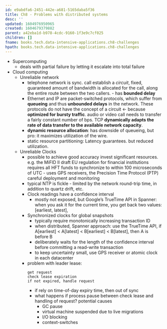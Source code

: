 ```yaml
---
id: e9abdfa6-2451-442e-a681-5165daba5f36
title: Ch8 - Problems with distributed systems
desc: ''
updated: 1604976950965
created: 1604679379882
parent: a42eba1d-b978-4cdc-9160-1f3e9c7cf025
children: []
fname: books.tech.data-intensive-applications.ch8-challenges
hpath: books.tech.data-intensive-applications.ch8-challenges
---
```

- Supercomputing
  - deals with partial failure by letting it escalate into total failure
- Cloud computing
  - Unreliable network 
    - telephone network is sync. call establish a _circuit_,  fixed, guaranteed amount of bandwidth is allocated for the call, along the entire route between the two callers. - has **bounded delay**
    - Ethernet and IP are packet-switched protocols, which suffer from **queueing** and thus **unbounded delays** in the network. These protocols do not have the concept of a circuit &lt;- because **optimized for bursty traffic**. audio or video call needs to transfer a fairly constant number of bps. TCP **dynamically adapts the rate of data transfer to the available network capacity**. 
    - **dynamic resource allocation**: has downside of queueing, but pro: it maximizes utilization of the wire. 
    - static resource partitioning: Latency guarantees. but reduced utilization. 
  - Unreliable Clocks
    - possible to achieve good accuracy invest significant resources. e.g. the MiFID II draft EU regulation for financial institutions requires all HFT funds to synchronize to within 100 microseconds of UTC - uses GPS receivers, the Precision Time Protocol (PTP) careful deployment and monitoring
    - typical NTP is fickle  - limited by the network round-trip time, in addition to quartz drift, etc.
    - Clock readings have a confidence interval
      - mostly not exposed, but Google’s TrueTime API in Spanner: when you ask it for the current time, you get back two values: [earliest, latest],
    - Synchronized clocks for global snapshots 
      - typically require monotonically increasing transaction ID 
      - when distributed, Spanner approach: use the TrueTime API, if A\[earliest] &lt; A\[latest] &lt; B\[earliest] &lt; B\[latest], then A is before B 
      - deliberately waits for the length of the confidence interval before committing a read-write transaction 
      - to keep uncertainty small, use GPS receiver or atomic clock in each datacenter
    - problem with leader lease: 
      ```
      get request
      check lease expiration
      if not expired, handle request
      ```
      - if rely on time-of-day expiry time, then out of sync 
      - what happens if process pause between check lease and handling of request? potential causes
        - GC pause
        - virtual machine suspended due to live migrations
        - I/O blocking
        - context-switches 

